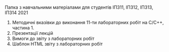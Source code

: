  Папка з навчальними матеріалами для студентів ІПЗ11, ІПЗ12, ІПЗ13, ІПЗ14 2021
 1. Методичні вказівки до виконання 11-ти лабораторних робіт на C/C++, частина 1. 
 2. Презентації лекцій
 3. Вимоги до звіту з лабораторних робіт
 4. Шаблон HTML звіту з лабораторних робіт 
 
